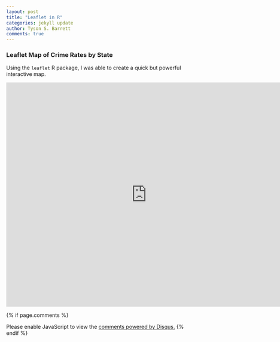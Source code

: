 ```yaml
---
layout: post
title: "Leaflet in R"
categories: jekyll update
author: Tyson S. Barrett
comments: true
---
```


### Leaflet Map of Crime Rates by State

Using the `leaflet` R package, I was able to create a quick but powerful interactive map.

<iframe src="http://rstudio-pubs-static.s3.amazonaws.com/253454_7c0df8ea6d9844799af6ac9557cc7baa.html" style="border: none; width: 750px; height: 600px"></iframe>






{% if page.comments %} 
<div id="disqus_thread"></div>
<script>
    /**
     *  RECOMMENDED CONFIGURATION VARIABLES: EDIT AND UNCOMMENT THE SECTION BELOW TO INSERT DYNAMIC VALUES FROM YOUR PLATFORM OR CMS.
     *  LEARN WHY DEFINING THESE VARIABLES IS IMPORTANT: https://disqus.com/admin/universalcode/#configuration-variables
     */
    /*
    var disqus_config = function () {
        this.page.url = page.url;  // Replace PAGE_URL with your page's canonical URL variable
        this.page.identifier = page.identifer; // Replace PAGE_IDENTIFIER with your page's unique identifier variable
    };
    */
    (function() {  // DON'T EDIT BELOW THIS LINE
        var d = document, s = d.createElement('script');
        
        s.src = '//tysonstanley.disqus.com/embed.js';
        
        s.setAttribute('data-timestamp', +new Date());
        (d.head || d.body).appendChild(s);
    })();
</script>
<noscript>Please enable JavaScript to view the <a href="https://disqus.com/?ref_noscript" rel="nofollow">comments powered by Disqus.</a></noscript>
{% endif %}


